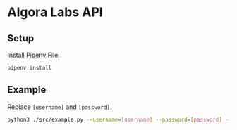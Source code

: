 # Algora Labs API

## Setup
Install [Pipenv](https://pipenv-fork.readthedocs.io/en/latest/basics.html) File.

```bash
pipenv install
```

## Example
Replace `[username]` and `[password]`.

```bash
python3 ./src/example.py --username=[username] --password=[password] --date=2021-01-13 --asset_class=commodity
```
